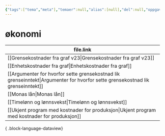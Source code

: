 ```yaml
---
{"tags":["tema","meta"],"temaer":null,"alias":[null],"del":null,"oppgave":null,"fag":null,"eksamen":null,"dg-publish":true,"title":"økonomi","date":"2023-06-01","modified":"2023-06-01","permalink":"/temaer/okonomi/","dgPassFrontmatter":true}
---
```



# økonomi
| file.link                                                                                                                         |
| --------------------------------------------------------------------------------------------------------------------------------- |
| [[Grensekostnader fra graf v23\|Grensekostnader fra graf v23]]                                                                 |
| [[Enhetskostnader fra graf\|Enhetskostnader fra graf]]                                                                         |
| [[Argumenter for hvorfor sette grensekostnad lik grenseinntekt\|Argumenter for hvorfor sette grensekostnad lik grenseinntekt]] |
| [[Monas lån\|Monas lån]]                                                                                                       |
| [[Timelønn og lønnsvekst\|Timelønn og lønnsvekst]]                                                                             |
| [[Ukjent program med kostnader for produksjon\|Ukjent program med kostnader for produksjon]]                                   |

{ .block-language-dataview}
